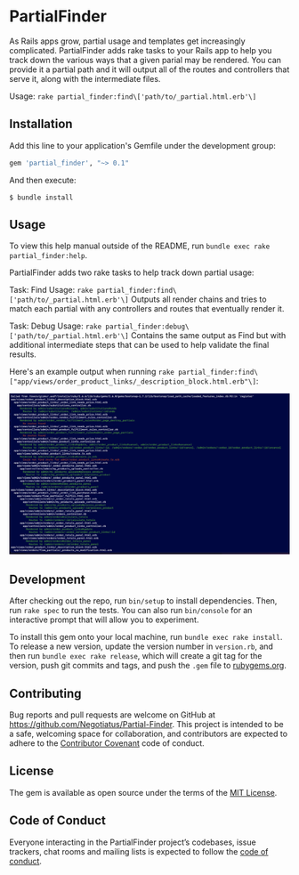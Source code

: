 # PartialFinder

As Rails apps grow, partial usage and templates get increasingly complicated. PartialFinder adds rake tasks to your Rails app to help you track down the various ways that a given parial may be rendered. You can provide it a partial path and it will output all of the routes and controllers that serve it, along with the intermediate files.

Usage: `rake partial_finder:find\['path/to/_partial.html.erb'\]`

## Installation

Add this line to your application's Gemfile under the development group:

```ruby
gem 'partial_finder', "~> 0.1"
```

And then execute:

    $ bundle install

## Usage

To view this help manual outside of the README, run `bundle exec rake partial_finder:help`.

PartialFinder adds two rake tasks to help track down partial usage:

Task: Find
Usage: `rake partial_finder:find\['path/to/_partial.html.erb'\]`
Outputs all render chains and tries to match each partial with any controllers and routes that eventually render it.

Task: Debug
Usage: `rake partial_finder:debug\['path/to/_partial.html.erb'\]`
Contains the same output as Find but with additional intermediate steps that can be used to help validate the final results.

Here's an example output when running `rake partial_finder:find\["app/views/order_product_links/_description_block.html.erb"\]`:

![example_results](./example.png)


## Development

After checking out the repo, run `bin/setup` to install dependencies. Then, run `rake spec` to run the tests. You can also run `bin/console` for an interactive prompt that will allow you to experiment.

To install this gem onto your local machine, run `bundle exec rake install`. To release a new version, update the version number in `version.rb`, and then run `bundle exec rake release`, which will create a git tag for the version, push git commits and tags, and push the `.gem` file to [rubygems.org](https://rubygems.org).

## Contributing

Bug reports and pull requests are welcome on GitHub at https://github.com/Negotiatus/Partial-Finder. This project is intended to be a safe, welcoming space for collaboration, and contributors are expected to adhere to the [Contributor Covenant](http://contributor-covenant.org) code of conduct.

## License

The gem is available as open source under the terms of the [MIT License](https://opensource.org/licenses/MIT).

## Code of Conduct

Everyone interacting in the PartialFinder project’s codebases, issue trackers, chat rooms and mailing lists is expected to follow the [code of conduct](https://github.com/Negotiatus/Partial-Finder/blob/master/CODE_OF_CONDUCT.md).
